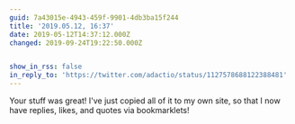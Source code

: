 ```yaml
---
guid: 7a43015e-4943-459f-9901-4db3ba15f244
title: '2019.05.12, 16:37'
date: 2019-05-12T14:37:12.000Z
changed: 2019-09-24T19:22:50.000Z


show_in_rss: false
in_reply_to: 'https://twitter.com/adactio/status/1127578688122388481'
---
```


Your stuff was great! I've just copied all of it to my own site, so that I now have replies, likes, and quotes via bookmarklets! 
